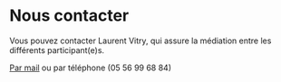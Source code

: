 # Nous contacter

Vous pouvez contacter Laurent Vitry, qui assure la médiation entre les différents participant(e)s. 

[Par mail](mailto:l.vitry@gironde.fr) ou par téléphone (05 56 99 68 84)

